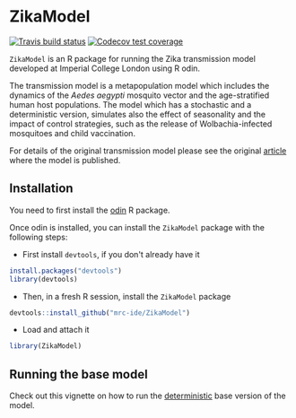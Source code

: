 
<!-- README.md is generated from README.Rmd. Please edit that file -->
ZikaModel
=========

<!-- badges: start -->
[![Travis build status](https://travis-ci.org/mrc-ide/ZikaModel.svg?branch=master)](https://travis-ci.org/mrc-ide/ZikaModel) [![Codecov test coverage](https://codecov.io/gh/mrc-ide/ZikaModel/branch/master/graph/badge.svg)](https://codecov.io/gh/mrc-ide/ZikaModel?branch=master) <!-- badges: end -->

`ZikaModel` is an R package for running the Zika transmission model developed at Imperial College London using R odin.

The transmission model is a metapopulation model which includes the dynamics of the *Aedes aegypti* mosquito vector and the age-stratified human host populations. The model which has a stochastic and a deterministic version, simulates also the effect of seasonality and the impact of control strategies, such as the release of Wolbachia-infected mosquitoes and child vaccination.

For details of the original transmission model please see the original [article](https://science.sciencemag.org/content/353/6297/353) where the model is published.

Installation
------------

You need to first install the [odin](https://github.com/mrc-ide/odin) R package.

Once odin is installed, you can install the `ZikaModel` package with the following steps:

-   First install `devtools`, if you don't already have it

``` r
install.packages("devtools")
library(devtools)
```

-   Then, in a fresh R session, install the `ZikaModel` package

``` r
devtools::install_github("mrc-ide/ZikaModel")
```

-   Load and attach it

``` r
library(ZikaModel)
```

Running the base model
----------------------

Check out this vignette on how to run the [deterministic](https://mrc-ide.github.io/ZikaModel/articles/deterministic_base.html) base version of the model.
